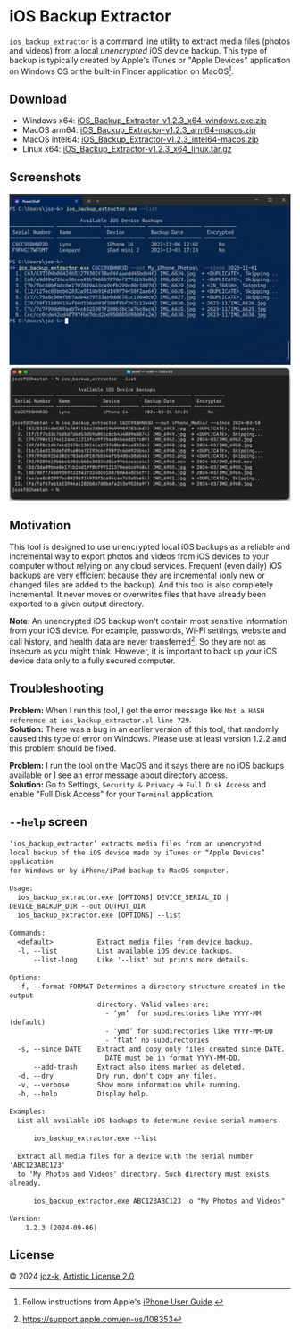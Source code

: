 iOS Backup Extractor
====================

`ios_backup_extractor` is a command line utility to extract media files (photos and videos)
from a local _unencrypted_ iOS device backup. This type of backup is typically created by Apple's iTunes
or "Apple Devices" application on Windows OS or the built-in Finder application on MacOS[^1].

[^1]: Follow instructions from Apple's [iPhone User Guide](https://support.apple.com/guide/iphone/back-up-iphone-iph3ecf67d29/ios).

Download
---------

* Windows x64: [iOS_Backup_Extractor-v1.2.3_x64-windows.exe.zip](https://github.com/joz-k/ios_backup_extractor/releases/download/v1.2.3/iOS_Backup_Extractor-v1.2.3_x64-windows.exe.zip)
* MacOS arm64: [iOS_Backup_Extractor-v1.2.3_arm64-macos.zip](https://github.com/joz-k/ios_backup_extractor/releases/download/v1.2.3/iOS_Backup_Extractor-v1.2.3_arm64-macos.zip)
* MacOS intel64: [iOS_Backup_Extractor-v1.2.3_intel64-macos.zip](https://github.com/joz-k/ios_backup_extractor/releases/download/v1.2.3/iOS_Backup_Extractor-v1.2.3_intel64-macos.zip)
* Linux x64: [iOS_Backup_Extractor-v1.2.3_x64_linux.tar.gz](https://github.com/joz-k/ios_backup_extractor/releases/download/v1.2.3/iOS_Backup_Extractor-v1.2.3_x64_linux.tar.gz)

Screenshots
-----------

![screenshot1](doc/res/win_screenshot1.png "Windows screenhost")
![screenshot1](doc/res/macos_screenshot1.png "MacOS screenhost")

Motivation
----------

This tool is designed to use unencrypted local iOS backups as a reliable and incremental way to export photos and videos from iOS devices to your computer without relying on any cloud services. Frequent (even daily) iOS backups are very efficient because they are incremental (only new or changed files are added to the backup). And this tool is also completely incremental. It never moves or overwrites files that have already been exported to a given output directory. 

**Note**: An unencrypted iOS backup won't contain most sensitive information from your iOS device. For example, passwords, Wi-Fi settings, website and call history, and health data are never transferred[^2]. So they are not as insecure as you might think. However, it is important to back up your iOS device data only to a fully secured computer.

[^2]: https://support.apple.com/en-us/108353

Troubleshooting
---------------

**Problem:** When I run this tool, I get the error message like `Not a HASH reference at ios_backup_extractor.pl line 729`.\
**Solution:** There was a bug in an earlier version of this tool, that randomly caused this type of error on Windows.
              Please use at least version 1.2.2 and this problem should be fixed.

**Problem:** I run the tool on the MacOS and it says there are no iOS backups available or I see an error message
             about directory access.\
**Solution:** Go to Settings, `Security & Privacy` → `Full Disk Access` and enable "Full Disk Access" for your
              `Terminal` application.

`--help` screen
---------------
```
‘ios_backup_extractor’ extracts media files from an unencrypted
local backup of the iOS device made by iTunes or “Apple Devices” application
for Windows or by iPhone/iPad backup to MacOS computer.

Usage:
  ios_backup_extractor.exe [OPTIONS] DEVICE_SERIAL_ID | DEVICE_BACKUP_DIR --out OUTPUT_DIR
  ios_backup_extractor.exe [OPTIONS] --list

Commands:
  <default>           Extract media files from device backup.
  -l, --list          List available iOS device backups.
      --list-long     Like '--list' but prints more details.

Options:
  -f, --format FORMAT Determines a directory structure created in the output
                      directory. Valid values are:
                        - ‘ym’  for subdirectories like YYYY-MM (default)
                        - ‘ymd’ for subdirectories like YYYY-MM-DD
                        - ‘flat’ no subdirectories
  -s, --since DATE    Extract and copy only files created since DATE.
                        DATE must be in format YYYY-MM-DD.
      --add-trash     Extract also items marked as deleted.
  -d, --dry           Dry run, don't copy any files.
  -v, --verbose       Show more information while running.
  -h, --help          Display help.

Examples:
  List all available iOS backups to determine device serial numbers.

      ios_backup_extractor.exe --list

  Extract all media files for a device with the serial number 'ABC123ABC123'
  to 'My Photos and Videos' directory. Such directory must exists already.

      ios_backup_extractor.exe ABC123ABC123 -o "My Photos and Videos"

Version:
    1.2.3 (2024-09-06)
```

License
-------

© 2024  [joz-k](https://github.com/joz-k/), [Artistic License 2.0](http://www.perlfoundation.org/artistic_license_2_0)

